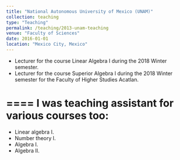 ```yaml
---
title: "National Autonomous University of Mexico (UNAM)"
collection: teaching
type: "Teaching"
permalink: /teaching/2013-unam-teaching
venue: "Faculty of Sciences"
date: 2016-01-01
location: "Mexico City, Mexico"
---
```


- Lecturer for the course Linear Algebra I during the 2018 Winter semester.
- Lecturer for the course Superior Algebra I during the 2018 Winter semester for the Faculty of Higher Studies Acatlan.

====
I was teaching assistant for various courses too:
====

- Linear algebra I.
- Number theory I.
- Algebra I. 
- Algebra II.